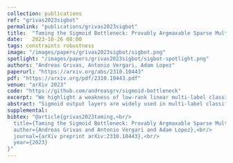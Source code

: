 ```yaml
---
collection: publications
ref: "grivas2023sigbot"
permalink: "publications/grivas2023sigbot"
title:  "Taming the Sigmoid Bottleneck: Provably Argmaxable Sparse Multi-Label Classification"
date:   2023-10-26 00:00
tags: constraints robustness
image: "/images/papers/grivas2023sigbot/sigbot.png"
spotlight: "/images/papers/grivas2023sigbot/sigbot-spotlight.png"
authors: "Andreas Grivas, Antonio Vergari, Adam Lopez"
paperurl: "https://arxiv.org/abs/2310.10443"
pdf: "https://arxiv.org/pdf/2310.10443.pdf"
venue: "arXiv 2023"
code: "https://github.com/andreasgrv/sigmoid-bottleneck"
excerpt: "We highlight a weakness of low-rank linear multi-label classifiers: they can have meaningful outputs that cannot be predicted. We design a classifier which guarantees that sparse outputs can be predicted while using less trainable parameters."
abstract: "Sigmoid output layers are widely used in multi-label classification (MLC) tasks, in which multiple labels can be assigned to any input. In many practical MLC tasks, the number of possible labels is in the thousands, often exceeding the number of input features and resulting in a low-rank output layer. In multi-class classification, it is known that such a low-rank output layer is a bottleneck that can result in unargmaxable classes: classes which cannot be predicted for any input. In this paper, we show that for MLC tasks, the analogous sigmoid bottleneck results in exponentially many unargmaxable label combinations. We explain how to detect these unargmaxable outputs and demonstrate their presence in three widely used MLC datasets. We then show that they can be prevented in practice by introducing a Discrete Fourier Transform (DFT) output layer, which guarantees that all sparse label combinations with up to k active labels are argmaxable. Our DFT layer trains faster and is more parameter efficient, matching the F1@k score of a sigmoid layer while using up to 50% fewer trainable parameters. Our code is publicly available at https://github.com/andreasgrv/sigmoid-bottleneck."
supplemental: 
bibtex: "@article{grivas2023taming,<br/>
  title={Taming the Sigmoid Bottleneck: Provably Argmaxable Sparse Multi-Label Classification},<br/>
  author={Andreas Grivas and Antonio Vergari and Adam Lopez},<br/>
  journal={arXiv preprint arXiv:2310.10443},<br/>
  year={2023}
}"
---
```

